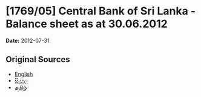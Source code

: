 # [1769/05] Central Bank of Sri Lanka - Balance sheet as at 30.06.2012

**Date:** 2012-07-31

## Original Sources

- [English](https://documents.gov.lk/view/extra-gazettes/2012/7/1769-05_E.pdf)
- [සිංහල](https://documents.gov.lk/view/extra-gazettes/2012/7/1769-05_S.pdf)
- [தமிழ்](https://documents.gov.lk/view/extra-gazettes/2012/7/1769-05_T.pdf)

